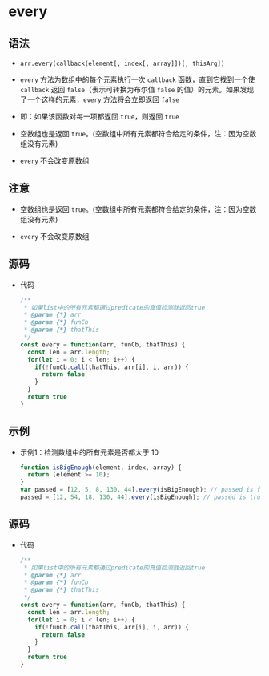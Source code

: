 # every

## 语法

  - `arr.every(callback(element[, index[, array]])[, thisArg])`

  - `every` 方法为数组中的每个元素执行一次 `callback` 函数，直到它找到一个使 `callback` 返回 `false`（表示可转换为布尔值 `false` 的值）的元素。如果发现了一个这样的元素，`every` 方法将会立即返回 `false`

  - 即：如果该函数对每一项都返回 `true`，则返回 `true`

  - 空数组也是返回 `true`。(空数组中所有元素都符合给定的条件，注：因为空数组没有元素)

  - `every` 不会改变原数组

## 注意

  - 空数组也是返回 `true`。(空数组中所有元素都符合给定的条件，注：因为空数组没有元素)

  - `every` 不会改变原数组

## 源码

  - 代码

    ```javascript
    /**
     * 如果list中的所有元素都通过predicate的真值检测就返回true
     * @param {*} arr
     * @param {*} funCb
     * @param {*} thatThis
     */
    const every = function(arr, funCb, thatThis) {
      const len = arr.length;
      for(let i = 0; i < len; i++) {
        if(!funCb.call(thatThis, arr[i], i, arr)) {
          return false
        }
      }
      return true
    }
    ```

## 示例

  - 示例1：检测数组中的所有元素是否都大于 10

    ```javascript
    function isBigEnough(element, index, array) {
      return (element >= 10);
    }
    var passed = [12, 5, 8, 130, 44].every(isBigEnough); // passed is false
    passed = [12, 54, 18, 130, 44].every(isBigEnough); // passed is true
    ```

## 源码

  - 代码

    ```javascript
    /**
     * 如果list中的所有元素都通过predicate的真值检测就返回true
     * @param {*} arr
     * @param {*} funCb
     * @param {*} thatThis
     */
    const every = function(arr, funCb, thatThis) {
      const len = arr.length;
      for(let i = 0; i < len; i++) {
        if(!funCb.call(thatThis, arr[i], i, arr)) {
          return false
        }
      }
      return true
    }
    ```
